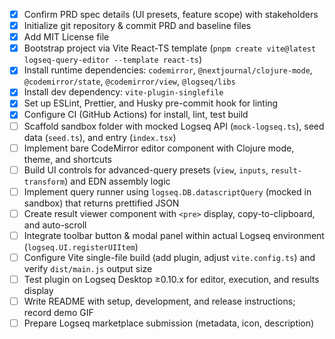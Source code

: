 - [X] Confirm PRD spec details (UI presets, feature scope) with stakeholders
- [X] Initialize git repository & commit PRD and baseline files
- [X] Add MIT License file
- [X] Bootstrap project via Vite React-TS template (`pnpm create vite@latest logseq-query-editor --template react-ts`)
- [X] Install runtime dependencies: `codemirror`, `@nextjournal/clojure-mode`, `@codemirror/state`, `@codemirror/view`, `@logseq/libs`
- [X] Install dev dependency: `vite-plugin-singlefile`
- [X] Set up ESLint, Prettier, and Husky pre-commit hook for linting
- [X] Configure CI (GitHub Actions) for install, lint, test build
- [ ] Scaffold sandbox folder with mocked Logseq API (`mock-logseq.ts`), seed data (`seed.ts`), and entry (`index.tsx`)
- [ ] Implement bare CodeMirror editor component with Clojure mode, theme, and shortcuts
- [ ] Build UI controls for advanced-query presets (`view`, `inputs`, `result-transform`) and EDN assembly logic
- [ ] Implement query runner using `logseq.DB.datascriptQuery` (mocked in sandbox) that returns prettified JSON
- [ ] Create result viewer component with `<pre>` display, copy-to-clipboard, and auto-scroll
- [ ] Integrate toolbar button & modal panel within actual Logseq environment (`logseq.UI.registerUIItem`)
- [ ] Configure Vite single-file build (add plugin, adjust `vite.config.ts`) and verify `dist/main.js` output size
- [ ] Test plugin on Logseq Desktop ≥0.10.x for editor, execution, and results display
- [ ] Write README with setup, development, and release instructions; record demo GIF
- [ ] Prepare Logseq marketplace submission (metadata, icon, description)
